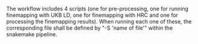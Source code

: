 The workflow includes 4 scripts (one for pre-processing, one for running finemapping with UKB LD, one for finemapping with HRC and one for processing the finemapping results).
When running each one of these, the corresponding file shall be defined by "-S 'name of file'" within the snakemake pipeline.
